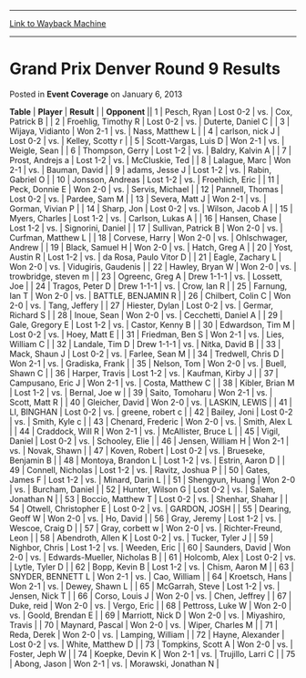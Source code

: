 
---
[Link to Wayback Machine](https://web.archive.org/web/20220118124221/https://magic.wizards.com/en/articles/archive/event-coverage/grand-prix-denver-round-9-results-2013-01-06)

[_metadata_:description]:- "TablePlayerResult Opponent 1Pesch, RyanLost 0-2vs.Cox, Patrick B 2Froehlig, Timothy RLost 0-2vs.Duterte, Daniel C 3Wijaya, VidiantoWon 2-1vs.Nass, Matthew L 4carlson, nick JLost 0-2vs.Kelley, Scotty r 5Scott-Vargas, Luis DWon 2-1vs.Weigle, Sean 6Thompson, GerryLost 1-2vs.Baldry, Kalvin A 7Prost, Andrejs aLost 1-2vs.McCluskie, Ted 8Lalague, MarcWon 2-1vs.Bauman, David 9adams,"
[_metadata_:generator]:- "Drupal 7 (http://drupal.org)"
[_metadata_:node]:- "452936"
[_metadata_:publish_date]:- "2013-01-06"
[_metadata_:source]:- "div-main-content"
[_metadata_:title]:- "Grand Prix Denver Round 9 Results"
[_metadata_:wayback_capture_timestamp]:- "2022-01-18 12:42:21"
[_metadata_:wayback_raw_url]:- "https://web.archive.org/web/20220118124221id_/https://magic.wizards.com/en/articles/archive/event-coverage/grand-prix-denver-round-9-results-2013-01-06"
[_metadata_:wayback_url]:- "https://magic.wizards.com/en/articles/archive/event-coverage/grand-prix-denver-round-9-results-2013-01-06"
---


Grand Prix Denver Round 9 Results
=================================



 Posted in **Event Coverage**
 on January 6, 2013 












 **Table** | **Player** | **Result** |  | **Opponent** ||  1 | Pesch, Ryan | Lost 0-2 | vs. | Cox, Patrick B |
|  2 | Froehlig, Timothy R | Lost 0-2 | vs. | Duterte, Daniel C |
|  3 | Wijaya, Vidianto | Won 2-1 | vs. | Nass, Matthew L |
|  4 | carlson, nick J | Lost 0-2 | vs. | Kelley, Scotty r |
|  5 | Scott-Vargas, Luis D | Won 2-1 | vs. | Weigle, Sean |
|  6 | Thompson, Gerry | Lost 1-2 | vs. | Baldry, Kalvin A |
|  7 | Prost, Andrejs a | Lost 1-2 | vs. | McCluskie, Ted |
|  8 | Lalague, Marc | Won 2-1 | vs. | Bauman, David |
|  9 | adams, Jesse J | Lost 1-2 | vs. | Rabin, Gabriel O |
|  10 | Jonsson, Andreas | Lost 1-2 | vs. | Froehlich, Eric |
|  11 | Peck, Donnie E | Won 2-0 | vs. | Servis, Michael |
|  12 | Pannell, Thomas | Lost 0-2 | vs. | Pardee, Sam M |
|  13 | Severa, Matt J | Won 2-1 | vs. | Gorman, Vivian P |
|  14 | Sharp, Jon | Lost 0-2 | vs. | Wilson, Jacob A |
|  15 | Myers, Charles | Lost 1-2 | vs. | Carlson, Lukas A |
|  16 | Hansen, Chase | Lost 1-2 | vs. | Signorini, Daniel |
|  17 | Sullivan, Patrick B | Won 2-0 | vs. | Curfman, Matthew L |
|  18 | Corvese, Harry | Won 2-0 | vs. | Ohlschwager, Andrew |
|  19 | Black, Samuel H | Won 2-0 | vs. | Hatch, Greg A |
|  20 | Yost, Austin R | Lost 1-2 | vs. | da Rosa, Paulo Vitor D |
|  21 | Eagle, Zachary L | Won 2-0 | vs. | Vidugiris, Gaudenis |
|  22 | Hawley, Bryan W | Won 2-0 | vs. | trowbridge, steven m |
|  23 | Ogreenc, Greg A | Drew 1-1-1 | vs. | Lossett, Joe |
|  24 | Tragos, Peter D | Drew 1-1-1 | vs. | Crow, Ian R |
|  25 | Farnung, Ian T | Won 2-0 | vs. | BATTLE, BENJAMIN R |
|  26 | Chilbert, Colin C | Won 2-0 | vs. | Tang, Jeffery |
|  27 | Hiester, Dylan | Lost 0-2 | vs. | Germar, Richard S |
|  28 | Inoue, Sean | Won 2-0 | vs. | Cecchetti, Daniel A |
|  29 | Gale, Gregory E | Lost 1-2 | vs. | Castor, Kenny B |
|  30 | Edwardson, Tim M | Lost 0-2 | vs. | Hoey, Matt E |
|  31 | Friedman, Ben S | Won 2-1 | vs. | Lies, William C |
|  32 | Landale, Tim D | Drew 1-1-1 | vs. | Nitka, David B |
|  33 | Mack, Shaun J | Lost 0-2 | vs. | Farlee, Sean M |
|  34 | Tredwell, Chris D | Won 2-1 | vs. | Gradiska, Frank |
|  35 | Nelson, Tom | Won 2-0 | vs. | Buell, Shawn C |
|  36 | Harper, Travis | Lost 1-2 | vs. | Kaufman, Kirby J |
|  37 | Campusano, Eric J | Won 2-1 | vs. | Costa, Matthew C |
|  38 | Kibler, Brian M | Lost 1-2 | vs. | Bernal, Joe w |
|  39 | Saito, Tomoharu | Won 2-1 | vs. | Scott, Matt R |
|  40 | Gleicher, David | Won 2-0 | vs. | LASKIN, LEWIS |
|  41 | LI, BINGHAN | Lost 0-2 | vs. | greene, robert c |
|  42 | Bailey, Joni | Lost 0-2 | vs. | Smith, Kyle c |
|  43 | Chenard, Frederic | Won 2-0 | vs. | Smith, Alex L |
|  44 | Craddock, Will R | Won 2-1 | vs. | McAllister, Bruce L |
|  45 | Vigil, Daniel | Lost 0-2 | vs. | Schooley, Elie |
|  46 | Jensen, William H | Won 2-1 | vs. | Novak, Shawn |
|  47 | Koven, Robert | Lost 0-2 | vs. | Brueseke, Benjamin B |
|  48 | Montoya, Brandon L | Lost 1-2 | vs. | Estrin, Aaron D |
|  49 | Connell, Nicholas | Lost 1-2 | vs. | Ravitz, Joshua P |
|  50 | Gates, James F | Lost 1-2 | vs. | Minard, Darin L |
|  51 | Shengyun, Huang | Won 2-0 | vs. | Burcham, Daniel |
|  52 | Hunter, Wilson G | Lost 0-2 | vs. | Salem, Jonathan N |
|  53 | Boccio, Matthew T | Lost 0-2 | vs. | Shenhar, Shahar |
|  54 | Otwell, Christopher E | Lost 0-2 | vs. | GARDON, JOSH |
|  55 | Dearing, Geoff W | Won 2-0 | vs. | Ho, David |
|  56 | Gray, Jeremy | Lost 1-2 | vs. | Wescoe, Craig D |
|  57 | Gray, corbett w | Won 2-0 | vs. | Richter-Freund, Leon |
|  58 | Abendroth, Allen K | Lost 0-2 | vs. | Tucker, Tyler J |
|  59 | Nighbor, Chris | Lost 1-2 | vs. | Weeden, Eric |
|  60 | Saunders, David | Won 2-0 | vs. | Edwards-Mueller, Nicholas B |
|  61 | Holcomb, Alex | Lost 0-2 | vs. | Lytle, Tyler D |
|  62 | Bopp, Kevin B | Lost 1-2 | vs. | Chism, Aaron M |
|  63 | SNYDER, BENNETT L | Won 2-1 | vs. | Cao, William |
|  64 | Kroetsch, Hans | Won 2-1 | vs. | Dewey, Shawn L |
|  65 | McGarrah, Steve | Lost 1-2 | vs. | Jensen, Nick T |
|  66 | Corso, Louis J | Won 2-0 | vs. | Chen, Jeffrey |
|  67 | Duke, reid | Won 2-0 | vs. | Vergo, Eric |
|  68 | Pettross, Luke W | Won 2-0 | vs. | Goold, Brendan E |
|  69 | Marriott, Nick D | Won 2-0 | vs. | Miyashiro, Travis |
|  70 | Maynard, Pascal | Won 2-0 | vs. | Wiper, Charles M |
|  71 | Reda, Derek | Won 2-0 | vs. | Lamping, William |
|  72 | Hayne, Alexander | Lost 0-2 | vs. | White, Matthew D |
|  73 | Tompkins, Scott A | Won 2-0 | vs. | Foster, Jeph W |
|  74 | Koepke, Devin K | Won 2-1 | vs. | Trujillo, Larri C |
|  75 | Abong, Jason | Won 2-1 | vs. | Morawski, Jonathan N |







